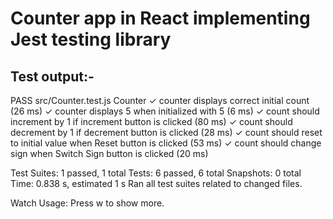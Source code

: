 # Counter app in React implementing Jest testing library

## Test output:-
 PASS  src/Counter.test.js
  Counter
    ✓ counter displays correct initial count (26 ms)
    ✓ counter displays 5 when initialized with 5 (6 ms)
    ✓ count should increment by 1 if increment button is clicked (80 ms)
    ✓ count should decrement by 1 if decrement button is clicked (28 ms)
    ✓ count should reset to initial value when Reset button is clicked (53 ms)
    ✓ count should change sign when Switch Sign button is clicked (20 ms)

Test Suites: 1 passed, 1 total
Tests:       6 passed, 6 total
Snapshots:   0 total
Time:        0.838 s, estimated 1 s
Ran all test suites related to changed files.

Watch Usage: Press w to show more.